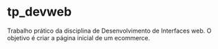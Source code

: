 # tp_devweb
Trabalho prático da disciplina de Desenvolvimento de Interfaces web.
O objetivo é criar a página inicial de um ecommerce.
